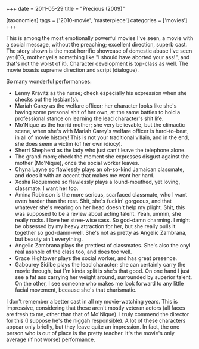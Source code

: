 +++
date = 2011-05-29
title = "Precious (2009)"

[taxonomies]
tags = ['2010-movie', 'masterpiece']
categories = ['movies']
+++

This is among the most emotionally powerful movies I\'ve seen, a movie
with a social message, without the preaching; excellent direction,
superb cast. The story shown is the most horrific showcase of domestic
abuse I\'ve seen yet (EG, mother yells something like \"I should have
aborted your ass!\", and that\'s not the worst of it). Character
development is top-class as well. The movie boasts supreme direction and
script (dialogue).

So many wonderful performances:

-   Lenny Kravitz as the nurse; check especially his expression when she
    checks out the lesbian(s).
-   Mariah Carey as the welfare officer; her character looks like she\'s
    having some personal shit of her own, at the same battles to hold a
    professional stance on learning the lead character\'s shit life.
-   Mo\'Nique as the horrid mother; she very believable, but the
    climactic scene, when she\'s with Mariah Carey\'s welfare officer is
    hard-to-beat, in all of movie history! This is not your traditional
    villain, and in the end, she does seem a victim (of her own idiocy).
-   Sherri Shepherd as the lady who just can\'t leave the telephone
    alone.
-   The grand-mom; check the moment she expresses disgust against the
    mother (Mo\'Nique), once the social worker leaves.
-   Chyna Layne so flawlessly plays an oh-so-kind Jamaican classmate,
    and does it with an accent that makes me want her hard.
-   Xosha Roquemore so flawlessly plays a lound-mouthed, yet loving,
    classmate. I want her too.
-   Amina Robinson is the more serious, scarfaced classmate, who I want
    even harder than the rest. Shit, she\'s fuckin\' gorgeous, and that
    whatever she\'s wearing on her head doesn\'t help my plight. Shit,
    this was supposed to be a review about acting talent. Yeah, ummm,
    she really rocks. I love her stree-wise sass. So god-damn charming.
    I might be obsessed by my heavy attraction for her, but she really
    pulls it together so god-damn-well. She\'s not as pretty as Angelic
    Zambrana, but beauty ain\'t everything.
-   Angelic Zambrana plays the prettiest of classmates. She\'s also the
    onyl real asshole of the class too, and does too well.
-   Grace Hightower plays the social worker, and has great presence.
-   Gabourey Sidibe plays the lead character; she can certainly carry
    the movie through, but I\'m kinda split is she\'s that good. On one
    hand I just see a fat ass carrying her weight around, surrounded by
    superior talent. On the other, I see someone who makes me look
    forward to any little facial movement, because she\'s that
    charismatic.

I don\'t remember a better cast in all my movie-watching years. This is
impressive, considering that these aren\'t mostly veteran actors (all
faces are fresh to me, other than that of Mo\'Nique). I truly commend
the director for this (I suppose he\'s the niggah responsible). A lot of
these characters appear only briefly, but they leave quite an
impression. In fact, the one person who is out of place is the pretty
teacher. It\'s the movie\'s only average (if not worse) performance.
